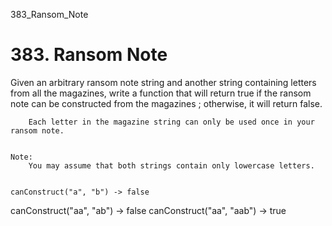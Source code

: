383_Ransom_Note
# 383. Ransom Note

Given an arbitrary ransom note string and another string containing letters from all the
        magazines, write a function that will return true if the ransom
        note can be constructed from the magazines ; otherwise, it will return false.
    
    
        Each letter in the magazine string can only be used once in your ransom note.
    

    Note:
        You may assume that both strings contain only lowercase letters.
    

    canConstruct("a", "b") -> false
canConstruct("aa", "ab") -> false
canConstruct("aa", "aab") -> true